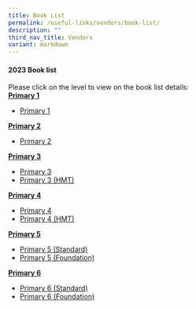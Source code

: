 ```yaml
---
title: Book List
permalink: /useful-links/vendors/book-list/
description: ""
third_nav_title: Vendors
variant: markdown
---
```

#### 2023 Book list

Please click on the level to view on the book list details:&nbsp;  
<b><u>Primary 1</u></b><br>
* <a href="/files/Useful%20Link/2024%20Booklist/Primary_1.pdf">Primary 1</a>

<b><u>Primary 2</u></b><br>
* <a href="/files/Useful%20Link/2024%20Booklist/Primary_2.pdf">Primary 2</a>

<b><u>Primary 3</u></b><br>
* <a href="/files/Useful%20Link/2024%20Booklist/Primary_3.pdf">Primary 3</a>
*  <a href="/files/Useful%20Link/2024%20Booklist/Primary_3_HMT_.pdf">Primary 3 (HMT)</a>

<b><u>Primary 4</u></b><br>
* <a href="/files/Useful%20Link/2024%20Booklist/Primary_4.pdf">Primary 4</a>
* <a href="/files/Useful%20Link/2024%20Booklist/Primary_4_HMT_.pdf">Primary 4 (HMT)</a>

<b><u>Primary 5</u></b><br>
* <a href="/files/Useful%20Link/2024%20Booklist/Primary_5.pdf">Primary 5 (Standard)</a>
*  <a href="/files/Useful%20Link/2024%20Booklist/Primary_5__Foundation_.pdf">Primary 5 (Foundation)</a>

<b><u>Primary 6</u></b><br>
* <a href="/files/Useful%20Link/2024%20Booklist/Primary_6.pdf">Primary 6 (Standard)</a>
*  <a href="/files/Useful%20Link/2024%20Booklist/Primary_6__Foundation_.pdf">Primary 6 (Foundation)</a>
